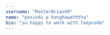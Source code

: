 ```yaml
---
username: "MasterBrian99"
name: "pasindu p konghawaththa"
bio: "so happy to work with leepcode"
---
```

